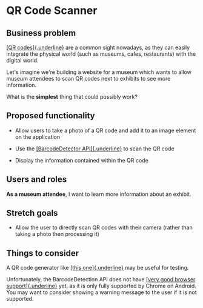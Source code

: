 # QR Code Scanner

## Business problem

[[QR codes]{.underline}](https://en.wikipedia.org/wiki/QR_code) are a
common sight nowadays, as they can easily integrate the physical world
(such as museums, cafes, restaurants) with the digital world.

Let's imagine we're building a website for a museum which wants to allow
museum attendees to scan QR codes next to exhibits to see more
information.

What is the **simplest** thing that could possibly work?

## Proposed functionality

- Allow users to take a photo of a QR code and add it to an image
  element on the application

- Use the [[BarcodeDetector
  API]{.underline}](https://developer.mozilla.org/en-US/docs/Web/API/Barcode_Detection_API)
  to scan the QR code

- Display the information contained within the QR code

## Users and roles

**As a museum attendee**, I want to learn more information about an
exhibit.

## Stretch goals

- Allow the user to directly scan QR codes with their camera (rather
  than taking a photo then processing it)

## Things to consider

A QR code generator like [[this
one]{.underline}](https://new.express.adobe.com/tools/generate-qr-code)
may be useful for testing.

Unfortunately, the BarcodeDetection API does not have [[very good
browser
support]{.underline}](https://caniuse.com/mdn-api_barcodedetector) yet,
as it is only fully supported by Chrome on Android. You may want to
consider showing a warning message to the user if it is not supported.
